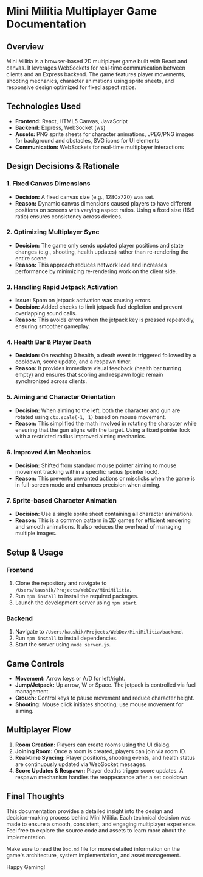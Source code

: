 # Mini Militia Multiplayer Game Documentation

## Overview
Mini Militia is a browser-based 2D multiplayer game built with React and canvas. It leverages WebSockets for real-time communication between clients and an Express backend. The game features player movements, shooting mechanics, character animations using sprite sheets, and responsive design optimized for fixed aspect ratios.

## Technologies Used
- **Frontend:** React, HTML5 Canvas, JavaScript
- **Backend:** Express, WebSocket (ws)
- **Assets:** PNG sprite sheets for character animations, JPEG/PNG images for background and obstacles, SVG icons for UI elements
- **Communication:** WebSockets for real-time multiplayer interactions

## Design Decisions & Rationale

### 1. Fixed Canvas Dimensions
- **Decision:** A fixed canvas size (e.g., 1280x720) was set.
- **Reason:** Dynamic canvas dimensions caused players to have different positions on screens with varying aspect ratios. Using a fixed size (16:9 ratio) ensures consistency across devices.

### 2. Optimizing Multiplayer Sync
- **Decision:** The game only sends updated player positions and state changes (e.g., shooting, health updates) rather than re-rendering the entire scene.
- **Reason:** This approach reduces network load and increases performance by minimizing re-rendering work on the client side.

### 3. Handling Rapid Jetpack Activation
- **Issue:** Spam on jetpack activation was causing errors.
- **Decision:** Added checks to limit jetpack fuel depletion and prevent overlapping sound calls.
- **Reason:** This avoids errors when the jetpack key is pressed repeatedly, ensuring smoother gameplay.

### 4. Health Bar & Player Death
- **Decision:** On reaching 0 health, a death event is triggered followed by a cooldown, score update, and a respawn timer.
- **Reason:** It provides immediate visual feedback (health bar turning empty) and ensures that scoring and respawn logic remain synchronized across clients.

### 5. Aiming and Character Orientation
- **Decision:** When aiming to the left, both the character and gun are rotated using `ctx.scale(-1, 1)` based on mouse movement.
- **Reason:** This simplified the math involved in rotating the character while ensuring that the gun aligns with the target. Using a fixed pointer lock with a restricted radius improved aiming mechanics.

### 6. Improved Aim Mechanics
- **Decision:** Shifted from standard mouse pointer aiming to mouse movement tracking within a specific radius (pointer lock).
- **Reason:** This prevents unwanted actions or misclicks when the game is in full-screen mode and enhances precision when aiming.

### 7. Sprite-based Character Animation
- **Decision:** Use a single sprite sheet containing all character animations.
- **Reason:** This is a common pattern in 2D games for efficient rendering and smooth animations. It also reduces the overhead of managing multiple images.

## Setup & Usage

### Frontend
1. Clone the repository and navigate to `/Users/kaushik/Projects/WebDev/MiniMilitia`.
2. Run `npm install` to install the required packages.
3. Launch the development server using `npm start`.

### Backend
1. Navigate to `/Users/kaushik/Projects/WebDev/MiniMilitia/backend`.
2. Run `npm install` to install dependencies.
3. Start the server using `node server.js`.

## Game Controls
- **Movement:** Arrow keys or A/D for left/right.
- **Jump/Jetpack:** Up arrow, W or Space. The jetpack is controlled via fuel management.
- **Crouch:** Control keys to pause movement and reduce character height.
- **Shooting:** Mouse click initiates shooting; use mouse movement for aiming.

## Multiplayer Flow
1. **Room Creation:** Players can create rooms using the UI dialog.
2. **Joining Room:** Once a room is created, players can join via room ID.
3. **Real-time Syncing:** Player positions, shooting events, and health status are continuously updated via WebSocket messages.
4. **Score Updates & Respawn:** Player deaths trigger score updates. A respawn mechanism handles the reappearance after a set cooldown.

## Final Thoughts
This documentation provides a detailed insight into the design and decision-making process behind Mini Militia. Each technical decision was made to ensure a smooth, consistent, and engaging multiplayer experience. Feel free to explore the source code and assets to learn more about the implementation.

Make sure to read the `Doc.md` file for more detailed information on the game's architecture, system implementation, and asset management.

Happy Gaming!
